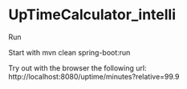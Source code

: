 # UpTimeCalculator_intelli

Run

Start with mvn clean spring-boot:run

Try out with the browser the following url: http://localhost:8080/uptime/minutes?relative=99.9
